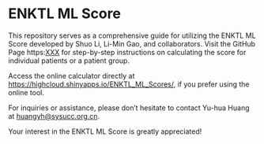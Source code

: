 # ENKTL ML Score

This repository serves as a comprehensive guide for utilizing the ENKTL ML Score developed by Shuo Li, Li-Min Gao, and collaborators. Visit the GitHub Page https:[XXX](https://github.com/ymy125/ENKTL-ML-Scores) for step-by-step instructions on calculating the score for individual patients or a patient group.

Access the online calculator directly at https://highcloud.shinyapps.io/ENKTL_ML_Scores/, if you prefer using the online tool. 

For inquiries or assistance, please don’t hesitate to contact Yu-hua Huang at huangyh@sysucc.org.cn. 

Your interest in the ENKTL ML Score is greatly appreciated!

